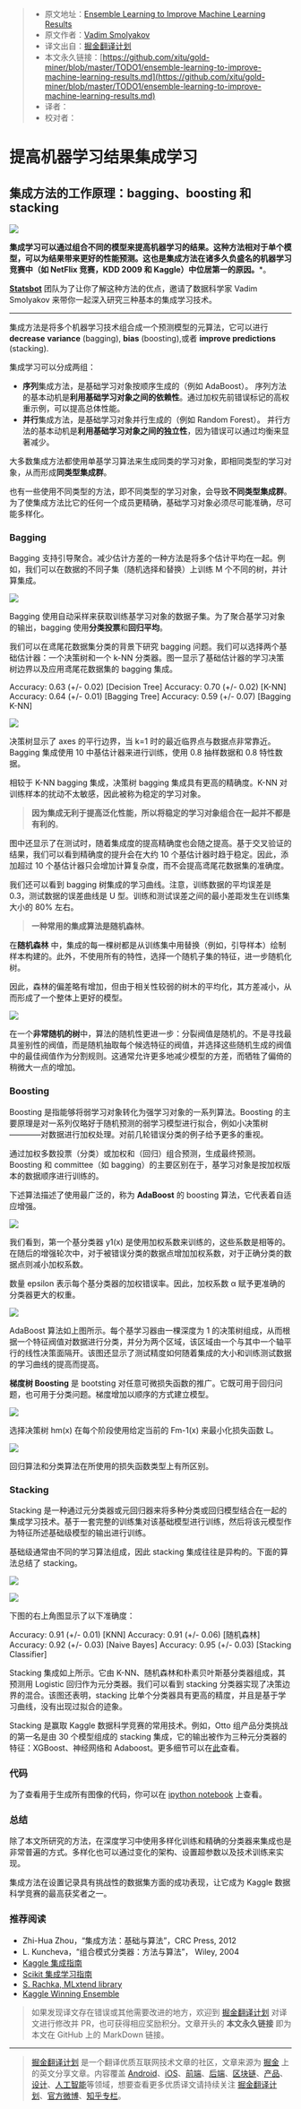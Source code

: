 > * 原文地址：[Ensemble Learning to Improve Machine Learning Results](https://blog.statsbot.co/ensemble-learning-d1dcd548e936)
> * 原文作者：[Vadim Smolyakov](https://blog.statsbot.co/@vsmolyakov?source=post_header_lockup)
> * 译文出自：[掘金翻译计划](https://github.com/xitu/gold-miner)
> * 本文永久链接：[https://github.com/xitu/gold-miner/blob/master/TODO1/ensemble-learning-to-improve-machine-learning-results.md](https://github.com/xitu/gold-miner/blob/master/TODO1/ensemble-learning-to-improve-machine-learning-results.md)
> * 译者：
> * 校对者：

# **提高机器学习结果**集成学习

## 集成方法的工作原理：bagging、boosting 和 stacking

![](https://cdn-images-1.medium.com/max/2000/1*-XBxuOgB5j0irQiB9dRubA.jpeg)

**集成学习可以通过组合不同的模型来提高机器学习的结果。这种方法相对于单个模型，可以为结果带来更好的性能预测。这也是集成方法在诸多久负盛名的机器学习竞赛中（如 NetFlix 竞赛，KDD 2009 和 Kaggle）中位居第一的原因。***。

[**Statsbot**](http://statsbot.co?utm_source=blog&utm_medium=article&utm_campaign=ensemble) 团队为了让你了解这种方法的优点，邀请了数据科学家 Vadim Smolyakov 来带你一起深入研究三种基本的集成学习技术。

* * *

集成方法是将多个机器学习技术组合成一个预测模型的元算法，它可以进行 **decrease** **variance** (bagging), **bias** (boosting),或者 **improve predictions** (stacking).

集成学习可以分成两组：

*   **序列**集成方法，是基础学习对象按顺序生成的（例如 AdaBoost）。
    序列方法的基本动机是**利用基础学习对象之间的依赖性**。通过加权先前错误标记的高权重示例，可以提高总体性能。
*   **并行**集成方法，是基础学习对象并行生成的（例如 Random Forest）。
    并行方法的基本动机是**利用基础学习对象之间的独立性**，因为错误可以通过均衡来显著减少。

大多数集成方法都使用单基学习算法来生成同类的学习对象，即相同类型的学习对象，从而形成**同类型集成群**。

也有一些使用不同类型的方法，即不同类型的学习对象，会导致**不同类型集成群**。为了使集成方法比它的任何一个成员更精确，基础学习对象必须尽可能准确，尽可能多样化。

### Bagging

Bagging 支持引导聚合。减少估计方差的一种方法是将多个估计平均在一起。例如，我们可以在数据的不同子集（随机选择和替换）上训练 M 个不同的树，并计算集成。

![](https://cdn-images-1.medium.com/max/800/1*VLSQXGANQ-cUdcI_lyH3YA.png)

Bagging 使用自动采样来获取训练基学习对象的数据子集。为了聚合基学习对象的输出，bagging 使用**分类投票**和**回归平均**。

我们可以在鸢尾花数据集分类的背景下研究 bagging 问题。我们可以选择两个基础估计器：一个决策树和一个 k-NN 分类器。图一显示了基础估计器的学习决策树边界以及应用鸢尾花数据集的 bagging 集成。

Accuracy: 0.63 (+/- 0.02) [Decision Tree]
Accuracy: 0.70 (+/- 0.02) [K-NN]
Accuracy: 0.64 (+/- 0.01) [Bagging Tree]
Accuracy: 0.59 (+/- 0.07) [Bagging K-NN]

![](https://cdn-images-1.medium.com/max/1000/0*_qR1_TDjTpchTmDE.)

决策树显示了 axes 的平行边界，当 k=1 时的最近临界点与数据点非常靠近。Bagging 集成使用 10 中基估计器来进行训练，使用 0.8 抽样数据和 0.8 特性数据。

相较于 K-NN bagging 集成，决策树 bagging 集成具有更高的精确度。K-NN 对训练样本的扰动不太敏感，因此被称为稳定的学习对象。

> **因为集成无利于提高泛化性能，所以将稳定的学习对象组合在一起并不都是有利的**。

图中还显示了在测试时，随着集成度的提高精确度也会随之提高。基于交叉验证的结果，我们可以看到精确度的提升会在大约 10 个基估计器时趋于稳定。因此，添加超过 10 个基估计器只会增加计算复杂度，而不会提高鸢尾花数据集的准确度。

我们还可以看到 bagging 树集成的学习曲线。注意，训练数据的平均误差是 0.3，测试数据的误差曲线是 U 型。训练和测试误差之间的最小差距发生在训练集大小的 80% 左右。

> **一种常用的集成算法是随机森林**。

在**随机森林** 中，集成的每一棵树都是从训练集中用替换（例如，引导样本）绘制样本构建的。此外，不使用所有的特性，选择一个随机子集的特征，进一步随机化树。

因此，森林的偏差略有增加，但由于相关性较弱的树木的平均化，其方差减小，从而形成了一个整体上更好的模型。

![](https://cdn-images-1.medium.com/max/800/0*uGzCQfXlC-97VR10.)

在一个**非常随机的树**中，算法的随机性更进一步：分裂阀值是随机的。不是寻找最具鉴别性的阀值，而是随机抽取每个候选特征的阀值，并选择这些随机生成的阀值中的最佳阀值作为分割规则。这通常允许更多地减少模型的方差，而牺牲了偏倚的稍微大一点的增加。

### Boosting

Boosting 是指能够将弱学习对象转化为强学习对象的一系列算法。Boosting 的主要原理是对一系列仅略好于随机预测的弱学习模型进行拟合，例如小决策树————对数据进行加权处理。对前几轮错误分类的例子给予更多的重视。

通过加权多数投票（分类）或加权和（回归）组合预测，生成最终预测。Boosting 和 committee（如 bagging）的主要区别在于，基学习对象是按加权版本的数据顺序进行训练的。

下述算法描述了使用最广泛的，称为 **AdaBoost** 的 boosting 算法，它代表着自适应增强。

![](https://cdn-images-1.medium.com/max/800/0*MmYd6wgreP-oBoKi.)

我们看到，第一个基分类器 y1(x) 是使用加权系数来训练的，这些系数是相等的。在随后的增强轮次中，对于被错误分类的数据点增加加权系数，对于正确分类的数据点则减小加权系数。

数量 epsilon 表示每个基分类器的加权错误率。因此，加权系数 α 赋予更准确的分类器更大的权重。

![](https://cdn-images-1.medium.com/max/1000/0*yu6i_z6UwcQLHpua.)

AdaBoost 算法如上图所示。每个基学习器由一棵深度为 1 的决策树组成，从而根据一个特征阀值对数据进行分类，并分为两个区域，该区域由一个与其中一个轴平行的线性决策面隔开。该图还显示了测试精度如何随着集成的大小和训练测试数据的学习曲线的提高而提高。

**梯度树 Boosting** 是 bootsting 对任意可微损失函数的推广。它既可用于回归问题，也可用于分类问题。梯度增加以顺序的方式建立模型。

![](https://cdn-images-1.medium.com/max/800/1*NCol0wpk85JG1K5Qek-6Ig.jpeg)

选择决策树 hm(x) 在每个阶段使用给定当前的 Fm-1(x) 来最小化损失函数 L。

![](https://cdn-images-1.medium.com/max/800/1*ogVGUcU2QpzBk_GonOxUdQ.jpeg)

回归算法和分类算法在所使用的损失函数类型上有所区别。

### Stacking

Stacking 是一种通过元分类器或元回归器来将多种分类或回归模型结合在一起的集成学习技术。基于一套完整的训练集对该基础模型进行训练，然后将该元模型作为特征所述基础级模型的输出进行训练。

基础级通常由不同的学习算法组成，因此 stacking 集成往往是异构的。下面的算法总结了 stacking。

![](https://cdn-images-1.medium.com/max/800/0*GXMZ7SIXHyVzGCE_.)

![](https://cdn-images-1.medium.com/max/1000/0*68zDJt_8RZ953Y5U.)

下图的右上角图显示了以下准确度：

Accuracy: 0.91 (+/- 0.01) [KNN]
Accuracy: 0.91 (+/- 0.06) [随机森林]
Accuracy: 0.92 (+/- 0.03) [Naive Bayes]
Accuracy: 0.95 (+/- 0.03) [Stacking Classifier]

Stacking 集成如上所示。它由 K-NN、随机森林和朴素贝叶斯基分类器组成，其预测用 Logistic 回归作为元分类器。我们可以看到 stacking 分类器实现了决策边界的混合。该图还表明，stacking 比单个分类器具有更高的精度，并且是基于学习曲线，没有出现过拟合的迹象。

Stacking 是赢取 Kaggle 数据科学竞赛的常用技术。例如，Otto 组产品分类挑战的第一名是由 30 个模型组成的 stacking 集成，它的输出被作为三种元分类器的特征：XGBoost、神经网络和 Adaboost。更多细节可以在[此](https://www.kaggle.com/c/otto-group-product-classification-challenge/discussion/14335)查看。

### 代码

为了查看用于生成所有图像的代码，你可以在 [ipython notebook](https://github.com/vsmolyakov/experiments_with_python/blob/master/chp01/ensemble_methods.ipynb) 上查看。

### 总结

除了本文所研究的方法，在深度学习中使用多样化训练和精确的分类器来集成也是非常普遍的方式。多样化也可以通过变化的架构、设置超参数以及技术训练来实现。

集成方法在设置记录具有挑战性的数据集方面的成功表现，让它成为 Kaggle 数据科学竞赛的最高获奖者之一。

### 推荐阅读

*   Zhi-Hua Zhou，“集成方法：基础与算法”，CRC Press, 2012
*   L. Kuncheva，“组合模式分类器：方法与算法”， Wiley, 2004
*   [Kaggle 集成指南](https://mlwave.com/kaggle-ensembling-guide/)
*   [Scikit 集成学习指南](http://scikit-learn.org/stable/modules/ensemble.html)
*   [S. Rachka, MLxtend library](http://rasbt.github.io/mlxtend/)
*   [Kaggle Winning Ensemble](https://www.kaggle.com/c/otto-group-product-classification-challenge/discussion/14335)

> 如果发现译文存在错误或其他需要改进的地方，欢迎到 [掘金翻译计划](https://github.com/xitu/gold-miner) 对译文进行修改并 PR，也可获得相应奖励积分。文章开头的 **本文永久链接** 即为本文在 GitHub 上的 MarkDown 链接。


---

> [掘金翻译计划](https://github.com/xitu/gold-miner) 是一个翻译优质互联网技术文章的社区，文章来源为 [掘金](https://juejin.im) 上的英文分享文章。内容覆盖 [Android](https://github.com/xitu/gold-miner#android)、[iOS](https://github.com/xitu/gold-miner#ios)、[前端](https://github.com/xitu/gold-miner#前端)、[后端](https://github.com/xitu/gold-miner#后端)、[区块链](https://github.com/xitu/gold-miner#区块链)、[产品](https://github.com/xitu/gold-miner#产品)、[设计](https://github.com/xitu/gold-miner#设计)、[人工智能](https://github.com/xitu/gold-miner#人工智能)等领域，想要查看更多优质译文请持续关注 [掘金翻译计划](https://github.com/xitu/gold-miner)、[官方微博](http://weibo.com/juejinfanyi)、[知乎专栏](https://zhuanlan.zhihu.com/juejinfanyi)。
